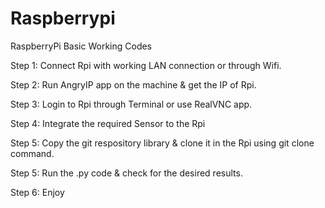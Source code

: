 # Raspberrypi
RaspberryPi Basic Working Codes

Step 1: Connect Rpi with working LAN connection or through Wifi.

Step 2: Run AngryIP app on the machine & get the IP of Rpi.

Step 3: Login to Rpi through Terminal or use RealVNC app.

Step 4: Integrate the required Sensor to the Rpi 

Step 5: Copy the git respository library & clone it in the Rpi using git clone command.

Step 5: Run the .py code & check for the desired results.

Step 6: Enjoy
